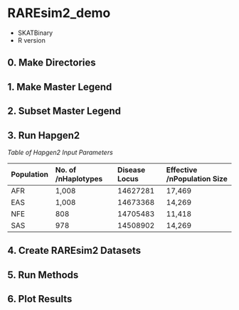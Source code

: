 # RAREsim2_demo

* SKATBinary
* R version

## 0. Make Directories

## 1. Make Master Legend

## 2. Subset Master Legend

## 3. Run Hapgen2

*Table of Hapgen2 Input Parameters*

|**Population**	|**No. of /nHaplotypes**|**Disease Locus**	|**Effective /nPopulation Size**|
|:--------------|:----------------------|:----------------------|:------------------------------|
| AFR		| 1,008			| 14627281 		| 17,469 			|
| EAS		| 1,008			| 14673368 		| 14,269 			|
| NFE		| 808			| 14705483		| 11,418			|
| SAS		| 978			| 14508902 		| 14,269			|	

## 4. Create RAREsim2 Datasets

## 5. Run Methods

## 6. Plot Results
